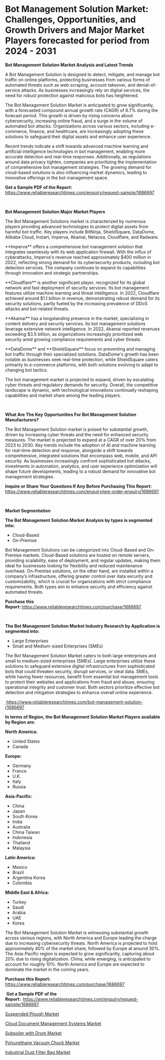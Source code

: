<p><h1>Bot Management Solution Market: Challenges, Opportunities, and Growth Drivers and Major Market Players forecasted for period from 2024 - 2031</h1></p><p><strong>Bot Management Solution Market Analysis and Latest Trends</strong></p>
<p><p>A Bot Management Solution is designed to detect, mitigate, and manage bot traffic on online platforms, protecting businesses from various forms of automated threats such as web scraping, account takeover, and denial-of-service attacks. As businesses increasingly rely on digital services, the need for robust protection against malicious bots has heightened.</p><p>The Bot Management Solution Market is anticipated to grow significantly, with a forecasted compound annual growth rate (CAGR) of 6.7% during the forecast period. This growth is driven by rising concerns about cybersecurity, increasing online fraud, and a surge in the volume of automated bot attacks. Organizations across various sectors, including e-commerce, finance, and healthcare, are increasingly adopting these solutions to safeguard their digital assets and enhance user experience.</p><p>Recent trends indicate a shift towards advanced machine learning and artificial intelligence technologies in bot management, enabling more accurate detection and real-time responses. Additionally, as regulations around data privacy tighten, companies are prioritizing the implementation of comprehensive bot management strategies. The growing demand for cloud-based solutions is also influencing market dynamics, leading to innovative offerings in the bot management space.</p></p>
<p><strong>Get a Sample PDF of the Report:&nbsp;</strong> <a href="https://www.reliableresearchtimes.com/enquiry/request-sample/1686697?utm_campaign=1266&utm_medium=2&utm_source=Github&utm_content=ia&utm_term=16102024&utm_id=bot-management-solution">https://www.reliableresearchtimes.com/enquiry/request-sample/1686697</a></p>
<p>&nbsp;</p>
<p><strong>Bot Management Solution Major Market Players</strong></p>
<p><p>The Bot Management Solutions market is characterized by numerous players providing advanced technologies to protect digital assets from harmful bot traffic. Key players include BitNinja, ShieldSquare, DataDome, Alibaba Cloud, Instart, Imperva, Akamai, Netacea, Cloudflare, and Radware.</p><p>**Imperva** offers a comprehensive bot management solution that integrates seamlessly with its web application firewall. With the influx of cyberattacks, Imperva's revenue reached approximately $400 million in 2022, reflecting strong demand for its cybersecurity products, including bot detection services. The company continues to expand its capabilities through innovation and strategic partnerships.</p><p>**Cloudflare** is another significant player, recognized for its global network and fast deployment of security services. Its bot management features utilize machine learning and threat intelligence. In 2022, Cloudflare achieved around $1.1 billion in revenue, demonstrating robust demand for its security solutions, partly fueled by the increasing prevalence of DDoS attacks and bot-related threats.</p><p>**Akamai** has a longstanding presence in the market, specializing in content delivery and security services. Its bot management solutions leverage extensive network intelligence. In 2022, Akamai reported revenues exceeding $3.5 billion, as organizations increasingly prioritized web security amid growing compliance requirements and cyber threats.</p><p>**DataDome** and **ShieldSquare** focus on preventing and managing bot traffic through their specialized solutions. DataDome's growth has been notable as businesses seek real-time protection, while ShieldSquare caters primarily to e-commerce platforms, with both solutions evolving to adapt to changing bot tactics.</p><p>The bot management market is projected to expand, driven by escalating cyber threats and regulatory demands for security. Overall, the competitive landscape is dynamic, with technological innovations continually reshaping capabilities and market share among the leading players.</p></p>
<p>&nbsp;</p>
<p><strong>What Are The Key Opportunities For Bot Management Solution Manufacturers?</strong></p>
<p><p>The Bot Management Solution market is poised for substantial growth, driven by increasing cyber threats and the need for enhanced security measures. The market is projected to expand at a CAGR of over 20% from 2023 to 2030. Key trends include the adoption of AI and machine learning for real-time detection and response, alongside a shift towards comprehensive, integrated solutions that encompass web, mobile, and API security. As businesses increasingly confront sophisticated bot attacks, investments in automation, analytics, and user experience optimization will shape future developments, leading to a robust demand for innovative bot management strategies.</p></p>
<p><strong>Inquire or Share Your Questions If Any Before Purchasing This Report:</strong> <a href="https://www.reliableresearchtimes.com/enquiry/pre-order-enquiry/1686697?utm_campaign=1266&utm_medium=2&utm_source=Github&utm_content=ia&utm_term=16102024&utm_id=bot-management-solution">https://www.reliableresearchtimes.com/enquiry/pre-order-enquiry/1686697</a></p>
<p>&nbsp;</p>
<p><strong>Market Segmentation</strong></p>
<p><strong>The Bot Management Solution Market Analysis by types is segmented into:</strong></p>
<p><ul><li>Cloud-Based</li><li>On-Premise</li></ul></p>
<p><p>Bot Management Solutions can be categorized into Cloud-Based and On-Premise markets. Cloud-Based solutions are hosted on remote servers, providing scalability, ease of deployment, and regular updates, making them ideal for businesses looking for flexibility and reduced maintenance overhead. On-Premise solutions, on the other hand, are installed within a company’s infrastructure, offering greater control over data security and customizability, which is crucial for organizations with strict compliance requirements. Both types aim to enhance security and efficiency against automated threats.</p></p>
<p><strong>Purchase this Report:&nbsp;</strong><a href="https://www.reliableresearchtimes.com/purchase/1686697?utm_campaign=1266&utm_medium=2&utm_source=Github&utm_content=ia&utm_term=16102024&utm_id=bot-management-solution">https://www.reliableresearchtimes.com/purchase/1686697</a></p>
<p>&nbsp;</p>
<p><strong>The Bot Management Solution Market Industry Research by Application is segmented into:</strong></p>
<p><ul><li>Large Enterprises</li><li>Small and Medium-sized Enterprises (SMEs)</li></ul></p>
<p><p>The Bot Management Solution Market caters to both large enterprises and small to medium-sized enterprises (SMEs). Large enterprises utilize these solutions to safeguard extensive digital infrastructures from sophisticated bots that could threaten security, disrupt services, or steal data. SMEs, while having fewer resources, benefit from essential bot management tools to protect their websites and applications from fraud and abuse, ensuring operational integrity and customer trust. Both sectors prioritize effective bot detection and mitigation strategies to enhance overall online experience.</p></p>
<p><a href="https://www.reliableresearchtimes.com/bot-management-solution-r1686697?utm_campaign=1266&utm_medium=2&utm_source=Github&utm_content=ia&utm_term=16102024&utm_id=bot-management-solution">&nbsp;https://www.reliableresearchtimes.com/bot-management-solution-r1686697</a></p>
<p><strong>In terms of Region, the Bot Management Solution Market Players available by Region are:</strong></p>
<p>
    <p> <strong> North America: </strong>
        <ul>
            <li>United States</li>
            <li>Canada</li>
        </ul>
        </p> 
    <p> <strong> Europe: </strong>
        <ul>
            <li>Germany</li>
            <li>France</li>
            <li>U.K.</li>
            <li>Italy</li>
            <li>Russia</li>
        </ul>
        </p> 
    <p> <strong> Asia-Pacific: </strong>
        <ul>
            <li>China</li>
            <li>Japan</li>
            <li>South Korea</li>
            <li>India</li>
            <li>Australia</li>
            <li>China Taiwan</li>
            <li>Indonesia</li>
            <li>Thailand</li>
            <li>Malaysia</li>
        </ul>
        </p> 
    <p> <strong> Latin America: </strong>
        <ul>
            <li>Mexico</li>
            <li>Brazil</li>
            <li>Argentina Korea</li>
            <li>Colombia</li>
        </ul>
        </p> 
    <p> <strong> Middle East & Africa: </strong>
        <ul>
            <li>Turkey</li>
            <li>Saudi</li>
            <li>Arabia</li>
            <li>UAE</li>
            <li>Korea</li>
        </ul>
    </p>
    </p>
<p><p>The Bot Management Solution Market is witnessing substantial growth across various regions, with North America and Europe leading the charge due to increasing cybersecurity threats. North America is projected to hold approximately 40% of the market share, followed by Europe at around 30%. The Asia-Pacific region is expected to grow significantly, capturing about 20% due to rising digitalization. China, while emerging, is anticipated to account for roughly 10%. North America and Europe are expected to dominate the market in the coming years.</p></p>
<p><strong>Purchase this Report: </strong><a href="https://www.reliableresearchtimes.com/purchase/1686697?utm_campaign=1266&utm_medium=2&utm_source=Github&utm_content=ia&utm_term=16102024&utm_id=bot-management-solution">https://www.reliableresearchtimes.com/purchase/1686697</a></p>
<p>&nbsp;<strong>Get a Sample PDF of the Report:&nbsp;&nbsp;</strong><a href="https://www.reliableresearchtimes.com/enquiry/request-sample/1686697?utm_campaign=1266&utm_medium=2&utm_source=Github&utm_content=ia&utm_term=16102024&utm_id=bot-management-solution">https://www.reliableresearchtimes.com/enquiry/request-sample/1686697</a></p>
<p><strong></strong></p>
<p><p><a href="https://www.linkedin.com/pulse/analyzing-global-suspended-plough-market-growth-prospects-mftof?trk=public_post_embed_feed-article-content&utm_campaign=1266&utm_medium=2&utm_source=Github&utm_content=ia&utm_term=16102024&utm_id=bot-management-solution">Suspended Plough Market</a></p><p><a href="https://github.com/prosalinda88/Market-Research-Report-List-6/blob/main/cloud-document-management-systems-market.md?utm_campaign=1266&utm_medium=2&utm_source=Github&utm_content=ia&utm_term=16102024&utm_id=bot-management-solution">Cloud Document Management Systems Market</a></p><p><a href="https://www.linkedin.com/pulse/deep-dive-subsoiler-drum-market-itstrends-segmentation-competitive-zm50f?utm_campaign=1266&utm_medium=2&utm_source=Github&utm_content=ia&utm_term=16102024&utm_id=bot-management-solution">Subsoiler with Drum Market</a></p><p><a href="https://www.linkedin.com/pulse/digital-transformation-polyurethane-vacuum-chuck-industry-market-lr06c?trk=public_post_embed_feed-article-content&utm_campaign=1266&utm_medium=2&utm_source=Github&utm_content=ia&utm_term=16102024&utm_id=bot-management-solution">Polyurethane Vacuum Chuck Market</a></p><p><a href="https://www.linkedin.com/pulse/navigating-industrial-dust-filter-bag-market-expert-analysis-hytxc?trk=public_post_embed_feed-article-content&utm_campaign=1266&utm_medium=2&utm_source=Github&utm_content=ia&utm_term=16102024&utm_id=bot-management-solution">Industrial Dust Filter Bag Market</a></p></p>